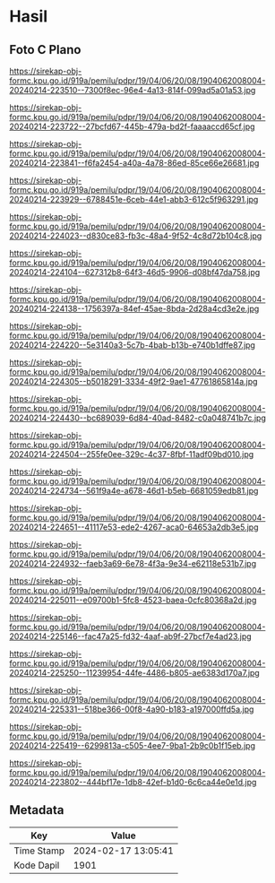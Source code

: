 # Hasil

## Foto C Plano

https://sirekap-obj-formc.kpu.go.id/919a/pemilu/pdpr/19/04/06/20/08/1904062008004-20240214-223510--7300f8ec-96e4-4a13-814f-099ad5a01a53.jpg

https://sirekap-obj-formc.kpu.go.id/919a/pemilu/pdpr/19/04/06/20/08/1904062008004-20240214-223722--27bcfd67-445b-479a-bd2f-faaaaccd65cf.jpg

https://sirekap-obj-formc.kpu.go.id/919a/pemilu/pdpr/19/04/06/20/08/1904062008004-20240214-223841--f6fa2454-a40a-4a78-86ed-85ce66e26681.jpg

https://sirekap-obj-formc.kpu.go.id/919a/pemilu/pdpr/19/04/06/20/08/1904062008004-20240214-223929--6788451e-6ceb-44e1-abb3-612c5f963291.jpg

https://sirekap-obj-formc.kpu.go.id/919a/pemilu/pdpr/19/04/06/20/08/1904062008004-20240214-224023--d830ce83-fb3c-48a4-9f52-4c8d72b104c8.jpg

https://sirekap-obj-formc.kpu.go.id/919a/pemilu/pdpr/19/04/06/20/08/1904062008004-20240214-224104--627312b8-64f3-46d5-9906-d08bf47da758.jpg

https://sirekap-obj-formc.kpu.go.id/919a/pemilu/pdpr/19/04/06/20/08/1904062008004-20240214-224138--1756397a-84ef-45ae-8bda-2d28a4cd3e2e.jpg

https://sirekap-obj-formc.kpu.go.id/919a/pemilu/pdpr/19/04/06/20/08/1904062008004-20240214-224220--5e3140a3-5c7b-4bab-b13b-e740b1dffe87.jpg

https://sirekap-obj-formc.kpu.go.id/919a/pemilu/pdpr/19/04/06/20/08/1904062008004-20240214-224305--b5018291-3334-49f2-9ae1-47761865814a.jpg

https://sirekap-obj-formc.kpu.go.id/919a/pemilu/pdpr/19/04/06/20/08/1904062008004-20240214-224430--bc689039-6d84-40ad-8482-c0a048741b7c.jpg

https://sirekap-obj-formc.kpu.go.id/919a/pemilu/pdpr/19/04/06/20/08/1904062008004-20240214-224504--255fe0ee-329c-4c37-8fbf-11adf09bd010.jpg

https://sirekap-obj-formc.kpu.go.id/919a/pemilu/pdpr/19/04/06/20/08/1904062008004-20240214-224734--561f9a4e-a678-46d1-b5eb-6681059edb81.jpg

https://sirekap-obj-formc.kpu.go.id/919a/pemilu/pdpr/19/04/06/20/08/1904062008004-20240214-224651--41117e53-ede2-4267-aca0-64653a2db3e5.jpg

https://sirekap-obj-formc.kpu.go.id/919a/pemilu/pdpr/19/04/06/20/08/1904062008004-20240214-224932--faeb3a69-6e78-4f3a-9e34-e62118e531b7.jpg

https://sirekap-obj-formc.kpu.go.id/919a/pemilu/pdpr/19/04/06/20/08/1904062008004-20240214-225011--e09700b1-5fc8-4523-baea-0cfc80368a2d.jpg

https://sirekap-obj-formc.kpu.go.id/919a/pemilu/pdpr/19/04/06/20/08/1904062008004-20240214-225146--fac47a25-fd32-4aaf-ab9f-27bcf7e4ad23.jpg

https://sirekap-obj-formc.kpu.go.id/919a/pemilu/pdpr/19/04/06/20/08/1904062008004-20240214-225250--11239954-44fe-4486-b805-ae6383d170a7.jpg

https://sirekap-obj-formc.kpu.go.id/919a/pemilu/pdpr/19/04/06/20/08/1904062008004-20240214-225331--518be366-00f8-4a90-b183-a197000ffd5a.jpg

https://sirekap-obj-formc.kpu.go.id/919a/pemilu/pdpr/19/04/06/20/08/1904062008004-20240214-225419--6299813a-c505-4ee7-9ba1-2b9c0b1f15eb.jpg

https://sirekap-obj-formc.kpu.go.id/919a/pemilu/pdpr/19/04/06/20/08/1904062008004-20240214-223802--444bf17e-1db8-42ef-b1d0-6c6ca44e0e1d.jpg


## Metadata

| Key        | Value               |
| ---------- | ------------------- |
| Time Stamp | 2024-02-17 13:05:41 |
| Kode Dapil | 1901                |



